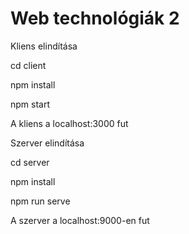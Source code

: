 # Web technológiák 2

Kliens elindítása

cd client

npm install

npm start

A kliens a localhost:3000 fut

Szerver elindítása

cd server

npm install

npm run serve

A szerver a localhost:9000-en fut
